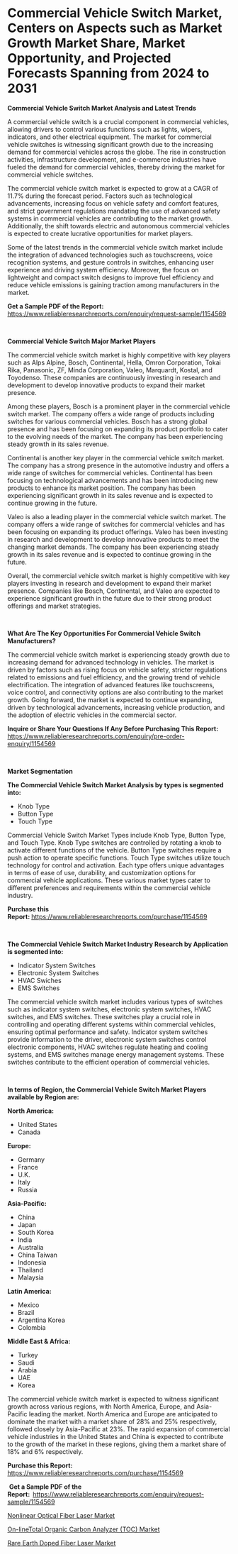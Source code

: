 <p><h1>Commercial Vehicle Switch Market, Centers on Aspects such as Market Growth Market Share, Market Opportunity, and Projected Forecasts Spanning from 2024 to 2031</h1></p><p><strong>Commercial Vehicle Switch Market Analysis and Latest Trends</strong></p>
<p><p>A commercial vehicle switch is a crucial component in commercial vehicles, allowing drivers to control various functions such as lights, wipers, indicators, and other electrical equipment. The market for commercial vehicle switches is witnessing significant growth due to the increasing demand for commercial vehicles across the globe. The rise in construction activities, infrastructure development, and e-commerce industries have fueled the demand for commercial vehicles, thereby driving the market for commercial vehicle switches.</p><p>The commercial vehicle switch market is expected to grow at a CAGR of 11.7% during the forecast period. Factors such as technological advancements, increasing focus on vehicle safety and comfort features, and strict government regulations mandating the use of advanced safety systems in commercial vehicles are contributing to the market growth. Additionally, the shift towards electric and autonomous commercial vehicles is expected to create lucrative opportunities for market players.</p><p>Some of the latest trends in the commercial vehicle switch market include the integration of advanced technologies such as touchscreens, voice recognition systems, and gesture controls in switches, enhancing user experience and driving system efficiency. Moreover, the focus on lightweight and compact switch designs to improve fuel efficiency and reduce vehicle emissions is gaining traction among manufacturers in the market.</p></p>
<p><strong>Get a Sample PDF of the Report:&nbsp;</strong> <a href="https://www.reliableresearchreports.com/enquiry/request-sample/1154569">https://www.reliableresearchreports.com/enquiry/request-sample/1154569</a></p>
<p>&nbsp;</p>
<p><strong>Commercial Vehicle Switch Major Market Players</strong></p>
<p><p>The commercial vehicle switch market is highly competitive with key players such as Alps Alpine, Bosch, Continental, Hella, Omron Corporation, Tokai Rika, Panasonic, ZF, Minda Corporation, Valeo, Marquardt, Kostal, and Toyodenso. These companies are continuously investing in research and development to develop innovative products to expand their market presence.</p><p>Among these players, Bosch is a prominent player in the commercial vehicle switch market. The company offers a wide range of products including switches for various commercial vehicles. Bosch has a strong global presence and has been focusing on expanding its product portfolio to cater to the evolving needs of the market. The company has been experiencing steady growth in its sales revenue.</p><p>Continental is another key player in the commercial vehicle switch market. The company has a strong presence in the automotive industry and offers a wide range of switches for commercial vehicles. Continental has been focusing on technological advancements and has been introducing new products to enhance its market position. The company has been experiencing significant growth in its sales revenue and is expected to continue growing in the future.</p><p>Valeo is also a leading player in the commercial vehicle switch market. The company offers a wide range of switches for commercial vehicles and has been focusing on expanding its product offerings. Valeo has been investing in research and development to develop innovative products to meet the changing market demands. The company has been experiencing steady growth in its sales revenue and is expected to continue growing in the future.</p><p>Overall, the commercial vehicle switch market is highly competitive with key players investing in research and development to expand their market presence. Companies like Bosch, Continental, and Valeo are expected to experience significant growth in the future due to their strong product offerings and market strategies.</p></p>
<p>&nbsp;</p>
<p><strong>What Are The Key Opportunities For Commercial Vehicle Switch Manufacturers?</strong></p>
<p><p>The commercial vehicle switch market is experiencing steady growth due to increasing demand for advanced technology in vehicles. The market is driven by factors such as rising focus on vehicle safety, stricter regulations related to emissions and fuel efficiency, and the growing trend of vehicle electrification. The integration of advanced features like touchscreens, voice control, and connectivity options are also contributing to the market growth. Going forward, the market is expected to continue expanding, driven by technological advancements, increasing vehicle production, and the adoption of electric vehicles in the commercial sector.</p></p>
<p><strong>Inquire or Share Your Questions If Any Before Purchasing This Report:</strong> <a href="https://www.reliableresearchreports.com/enquiry/pre-order-enquiry/1154569">https://www.reliableresearchreports.com/enquiry/pre-order-enquiry/1154569</a></p>
<p>&nbsp;</p>
<p><strong>Market Segmentation</strong></p>
<p><strong>The Commercial Vehicle Switch Market Analysis by types is segmented into:</strong></p>
<p><ul><li>Knob Type</li><li>Button Type</li><li>Touch Type</li></ul></p>
<p><p>Commercial Vehicle Switch Market Types include Knob Type, Button Type, and Touch Type. Knob Type switches are controlled by rotating a knob to activate different functions of the vehicle. Button Type switches require a push action to operate specific functions. Touch Type switches utilize touch technology for control and activation. Each type offers unique advantages in terms of ease of use, durability, and customization options for commercial vehicle applications. These various market types cater to different preferences and requirements within the commercial vehicle industry.</p></p>
<p><strong>Purchase this Report:&nbsp;</strong><a href="https://www.reliableresearchreports.com/purchase/1154569">https://www.reliableresearchreports.com/purchase/1154569</a></p>
<p>&nbsp;</p>
<p><strong>The Commercial Vehicle Switch Market Industry Research by Application is segmented into:</strong></p>
<p><ul><li>Indicator System Switches</li><li>Electronic System Switches</li><li>HVAC Swiches</li><li>EMS Switches</li></ul></p>
<p><p>The commercial vehicle switch market includes various types of switches such as indicator system switches, electronic system switches, HVAC switches, and EMS switches. These switches play a crucial role in controlling and operating different systems within commercial vehicles, ensuring optimal performance and safety. Indicator system switches provide information to the driver, electronic system switches control electronic components, HVAC switches regulate heating and cooling systems, and EMS switches manage energy management systems. These switches contribute to the efficient operation of commercial vehicles.</p></p>
<p>&nbsp;</p>
<p><strong>In terms of Region, the Commercial Vehicle Switch Market Players available by Region are:</strong></p>
<p>
    <p> <strong> North America: </strong>
        <ul>
            <li>United States</li>
            <li>Canada</li>
        </ul>
        </p> 
    <p> <strong> Europe: </strong>
        <ul>
            <li>Germany</li>
            <li>France</li>
            <li>U.K.</li>
            <li>Italy</li>
            <li>Russia</li>
        </ul>
        </p> 
    <p> <strong> Asia-Pacific: </strong>
        <ul>
            <li>China</li>
            <li>Japan</li>
            <li>South Korea</li>
            <li>India</li>
            <li>Australia</li>
            <li>China Taiwan</li>
            <li>Indonesia</li>
            <li>Thailand</li>
            <li>Malaysia</li>
        </ul>
        </p> 
    <p> <strong> Latin America: </strong>
        <ul>
            <li>Mexico</li>
            <li>Brazil</li>
            <li>Argentina Korea</li>
            <li>Colombia</li>
        </ul>
        </p> 
    <p> <strong> Middle East & Africa: </strong>
        <ul>
            <li>Turkey</li>
            <li>Saudi</li>
            <li>Arabia</li>
            <li>UAE</li>
            <li>Korea</li>
        </ul>
    </p>
    </p>
<p><p>The commercial vehicle switch market is expected to witness significant growth across various regions, with North America, Europe, and Asia-Pacific leading the market. North America and Europe are anticipated to dominate the market with a market share of 28% and 25% respectively, followed closely by Asia-Pacific at 23%. The rapid expansion of commercial vehicle industries in the United States and China is expected to contribute to the growth of the market in these regions, giving them a market share of 18% and 6% respectively.</p></p>
<p><strong>Purchase this Report: </strong><a href="https://www.reliableresearchreports.com/purchase/1154569">https://www.reliableresearchreports.com/purchase/1154569</a></p>
<p>&nbsp;<strong>Get a Sample PDF of the Report:&nbsp;&nbsp;</strong><a href="https://www.reliableresearchreports.com/enquiry/request-sample/1154569">https://www.reliableresearchreports.com/enquiry/request-sample/1154569</a></p>
<p><strong></strong></p>
<p><p><a href="https://view.publitas.com/reportprime-1/nonlinear-optical-fiber-laser-market-research-report-provides-critical-insights-that-can-help-shape-business-development-and-investment-strategies/">Nonlinear Optical Fiber Laser Market</a></p><p><a href="https://view.publitas.com/reportprime-1/on-linetotal-organic-carbon-analyzer-toc-market-size-growth-and-forecast-from-2023-2030/">On-lineTotal Organic Carbon Analyzer (TOC) Market</a></p><p><a href="https://view.publitas.com/reportprime-1/rare-earth-doped-fiber-laser-market-furnish-information-about-market-size-market-share-market-dynamics-and-projections-spanning-from-2023-to-2030/">Rare Earth Doped Fiber Laser Market</a></p></p>